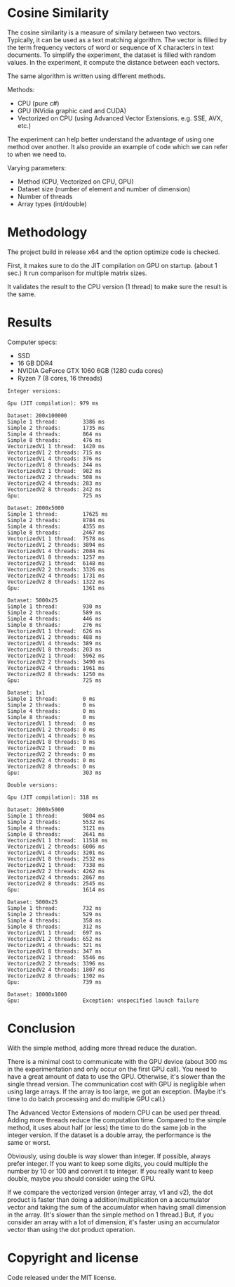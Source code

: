 # Cosine Similarity

The cosine similarity is a measure of similary between two vectors. Typically, it can be used as a text matching algorithm. The vector is filled by the term frequency vectors of word or sequence of X characters in text documents. To simplify the experiment, the dataset is filled with random values. In the experiment, it compute the distance between each vectors.

The same algorithm is written using different methods.

Methods:

- CPU (pure c#)
- GPU (NVidia graphic card and CUDA)
- Vectorized on CPU (using Advanced Vector Extensions. e.g. SSE, AVX, etc.)

The experiment can help better understand the advantage of using one method over another. It also provide an example of code which we can refer to when we need to.

Varying parameters:

- Method (CPU, Vectorized on CPU, GPU)
- Dataset size (number of element and number of dimension)
- Number of threads
- Array types (int/double)

# Methodology

The project build in release x64 and the option optimize code is checked.

First, it makes sure to do the JIT compilation on GPU on startup. (about 1 sec.) It run comparison for multiple matrix sizes.

It validates the result to the CPU version (1 thread) to make sure the result is the same.

# Results

Computer specs:

- SSD
- 16 GB DDR4
- NVIDIA GeForce GTX 1060 6GB (1280 cuda cores)
- Ryzen 7 (8 cores, 16 threads)

```
Integer versions:

Gpu (JIT compilation): 979 ms

Dataset: 200x100000
Simple 1 thread:        3386 ms
Simple 2 threads:       1735 ms
Simple 4 threads:       864 ms
Simple 8 threads:       476 ms
VectorizedV1 1 thread:  1420 ms
VectorizedV1 2 threads: 715 ms
VectorizedV1 4 threads: 376 ms
VectorizedV1 8 threads: 244 ms
VectorizedV2 1 thread:  982 ms
VectorizedV2 2 threads: 508 ms
VectorizedV2 4 threads: 283 ms
VectorizedV2 8 threads: 242 ms
Gpu:                    725 ms

Dataset: 2000x5000
Simple 1 thread:        17625 ms
Simple 2 threads:       8784 ms
Simple 4 threads:       4355 ms
Simple 8 threads:       2467 ms
VectorizedV1 1 thread:  7578 ms
VectorizedV1 2 threads: 3894 ms
VectorizedV1 4 threads: 2084 ms
VectorizedV1 8 threads: 1257 ms
VectorizedV2 1 thread:  6148 ms
VectorizedV2 2 threads: 3326 ms
VectorizedV2 4 threads: 1731 ms
VectorizedV2 8 threads: 1322 ms
Gpu:                    1361 ms

Dataset: 5000x25
Simple 1 thread:        930 ms
Simple 2 threads:       589 ms
Simple 4 threads:       446 ms
Simple 8 threads:       276 ms
VectorizedV1 1 thread:  626 ms
VectorizedV1 2 threads: 488 ms
VectorizedV1 4 threads: 389 ms
VectorizedV1 8 threads: 203 ms
VectorizedV2 1 thread:  5962 ms
VectorizedV2 2 threads: 3490 ms
VectorizedV2 4 threads: 1961 ms
VectorizedV2 8 threads: 1250 ms
Gpu:                    725 ms

Dataset: 1x1
Simple 1 thread:        0 ms
Simple 2 threads:       0 ms
Simple 4 threads:       0 ms
Simple 8 threads:       0 ms
VectorizedV1 1 thread:  0 ms
VectorizedV1 2 threads: 0 ms
VectorizedV1 4 threads: 0 ms
VectorizedV1 8 threads: 0 ms
VectorizedV2 1 thread:  0 ms
VectorizedV2 2 threads: 0 ms
VectorizedV2 4 threads: 0 ms
VectorizedV2 8 threads: 0 ms
Gpu:                    303 ms

Double versions:

Gpu (JIT compilation): 318 ms

Dataset: 2000x5000
Simple 1 thread:        9804 ms
Simple 2 threads:       5532 ms
Simple 4 threads:       3121 ms
Simple 8 threads:       2641 ms
VectorizedV1 1 thread:  11518 ms
VectorizedV1 2 threads: 6006 ms
VectorizedV1 4 threads: 3201 ms
VectorizedV1 8 threads: 2532 ms
VectorizedV2 1 thread:  7338 ms
VectorizedV2 2 threads: 4262 ms
VectorizedV2 4 threads: 2867 ms
VectorizedV2 8 threads: 2545 ms
Gpu:                    1614 ms

Dataset: 5000x25
Simple 1 thread:        732 ms
Simple 2 threads:       529 ms
Simple 4 threads:       358 ms
Simple 8 threads:       312 ms
VectorizedV1 1 thread:  697 ms
VectorizedV1 2 threads: 652 ms
VectorizedV1 4 threads: 321 ms
VectorizedV1 8 threads: 347 ms
VectorizedV2 1 thread:  5546 ms
VectorizedV2 2 threads: 3396 ms
VectorizedV2 4 threads: 1807 ms
VectorizedV2 8 threads: 1302 ms
Gpu:                    739 ms

Dataset: 10000x1000
Gpu:                    Exception: unspecified launch failure
```

# Conclusion

With the simple method, adding more thread reduce the duration.

There is a minimal cost to communicate with the GPU device (about 300 ms in the experimentation and only occur on the first GPU call). You need to have a great amount of data to use the GPU. Otherwise, it's slower than the single thread version. The communication cost with GPU is negligible when using large arrays. If the array is too large, we got an exception. (Maybe it's time to do batch processing and do multiple GPU call.)

The Advanced Vector Extensions of modern CPU can be used per thread. Adding more threads reduce the computation time. Compared to the simple method, it uses about half (or less) the time to do the same job in the integer version. If the dataset is a double array, the performance is the same or worst.

Obviously, using double is way slower than integer. If possible, always prefer integer. If you want to keep some digits, you could multiple the number by 10 or 100 and convert it to integer. If you really want to keep double, maybe you should consider using the GPU.

If we compare the vectorized version (integer array, v1 and v2), the dot product is faster than doing a addition/multiplication on a accumulator vector and taking the sum of the accumulator when having small dimension in the array. (It's slower than the simple method on 1 thread.) But, if you consider an array with a lot of dimension, it's faster using an accumulator vector than using the dot product operation.

# Copyright and license

Code released under the MIT license.
